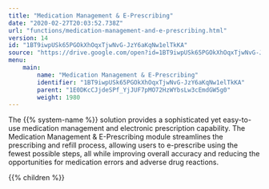 ```yaml
---
title: "Medication Management & E-Prescribing"
date: "2020-02-27T20:03:52.738Z"
url: "functions/medication-management-and-e-prescribing.html"
version: 14
id: "1BT9iwpUSk65PGOkXhOqxTjwNvG-JzY6aKqNw1elTkKA"
source: "https://drive.google.com/open?id=1BT9iwpUSk65PGOkXhOqxTjwNvG-JzY6aKqNw1elTkKA"
menu:
    main:
        name: "Medication Management & E-Prescribing"
        identifier: "1BT9iwpUSk65PGOkXhOqxTjwNvG-JzY6aKqNw1elTkKA"
        parent: "1E0DKcCJjdeSPf_YjJUF7pMO72HzWYbsLw3cEmdGW5g0"
        weight: 1980
---
```









The {{% system-name %}} solution provides a sophisticated yet easy-to-use medication management and electronic prescription capability. The Medication Management & E-Prescribing module streamlines the prescribing and refill process, allowing users to e-prescribe using the fewest possible steps, all while improving overall accuracy and reducing the opportunities for medication errors and adverse drug reactions. 







{{% children %}}


